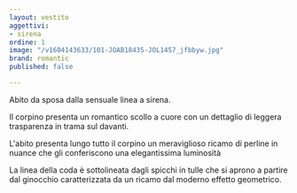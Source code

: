 ```yaml
---
layout: vestito
aggettivi:
- sirena
ordine: 1
image: "/v1604143633/101-JOAB18435-JOL1457_jfbbyw.jpg"
brand: romantic
published: false

---
```

Abito da sposa dalla sensuale linea a sirena.

Il corpino presenta un romantico scollo a cuore con un dettaglio di leggera trasparenza in trama sul davanti.

L'abito presenta lungo tutto il corpino un meraviglioso ricamo di perline in nuance che gli conferiscono una elegantissima luminosità

La linea della coda è sottolineata dagli spicchi in tulle che si aprono a partire dal ginocchio caratterizzata da un ricamo dal moderno effetto geometrico.